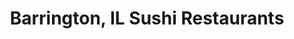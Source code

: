 ---
layout: city
title: Barrington, IL Sushi Restaurants
permalink: /illinois/barrington/
stateAbbr: IL
stateName: Illinois
cityName: Barrington
---